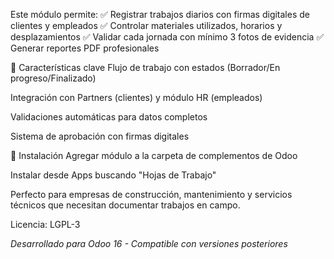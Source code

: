 Este módulo permite:
✅ Registrar trabajos diarios con firmas digitales de clientes y empleados
✅ Controlar materiales utilizados, horarios y desplazamientos
✅ Validar cada jornada con mínimo 3 fotos de evidencia
✅ Generar reportes PDF profesionales

🔧 Características clave
Flujo de trabajo con estados (Borrador/En progreso/Finalizado)

Integración con Partners (clientes) y módulo HR (empleados)

Validaciones automáticas para datos completos

Sistema de aprobación con firmas digitales

🚀 Instalación
Agregar módulo a la carpeta de complementos de Odoo

Instalar desde Apps buscando "Hojas de Trabajo"

Perfecto para empresas de construcción, mantenimiento y servicios técnicos que necesitan documentar trabajos en campo.

Licencia: LGPL-3

*Desarrollado para Odoo 16 - Compatible con versiones posteriores*